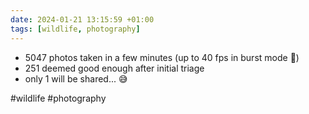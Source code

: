 ```yaml
---
date: 2024-01-21 13:15:59 +01:00
tags: [wildlife, photography]
---
```


- 5047 photos taken in a few minutes (up to 40 fps in burst mode 🤯)
- 251 deemed good enough after initial triage
- only 1 will be shared... 😅

#wildlife #photography
